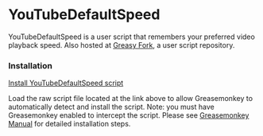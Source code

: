 YouTubeDefaultSpeed
===================

YouTubeDefaultSpeed is a user script that remembers your preferred video playback speed. Also hosted at [Greasy Fork](https://greasyfork.org/en/scripts/13807-youtubedefaultspeed), a user script repository.

### Installation
[Install YouTubeDefaultSpeed script](https://github.com/splttingatms/YouTubeDefaultSpeed/raw/master/YouTubeDefaultSpeed.user.js)

Load the raw script file located at the link above to allow Greasemonkey to automatically detect and install the script. Note: you must have Greasemonkey enabled to intercept the script. Please see [Greasemonkey Manual](http://wiki.greasespot.net/Greasemonkey_Manual:Installing_Scripts) for detailed installation steps.
